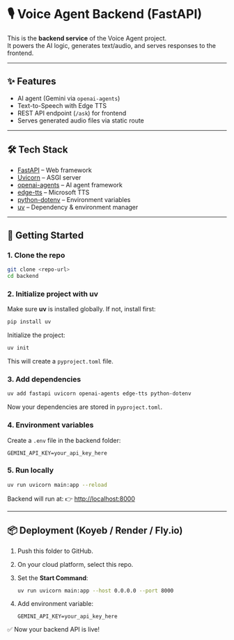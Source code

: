 
# 🎙️ Voice Agent Backend (FastAPI)

This is the **backend service** of the Voice Agent project.  
It powers the AI logic, generates text/audio, and serves responses to the frontend.

---

## ✨ Features

- AI agent (Gemini via `openai-agents`)
- Text-to-Speech with Edge TTS
- REST API endpoint (`/ask`) for frontend
- Serves generated audio files via static route

---

## 🛠️ Tech Stack

- [FastAPI](https://fastapi.tiangolo.com/) – Web framework  
- [Uvicorn](https://www.uvicorn.org/) – ASGI server  
- [openai-agents](https://pypi.org/project/openai-agents/) – AI agent framework  
- [edge-tts](https://github.com/rany2/edge-tts) – Microsoft TTS  
- [python-dotenv](https://pypi.org/project/python-dotenv/) – Environment variables  
- [uv](https://docs.astral.sh/uv/) – Dependency & environment manager  

---

## 🚀 Getting Started

### 1. Clone the repo

```bash
git clone <repo-url>
cd backend
````

### 2. Initialize project with uv

Make sure **uv** is installed globally.
If not, install first:

```bash
pip install uv
```

Initialize the project:

```bash
uv init
```

This will create a `pyproject.toml` file.

### 3. Add dependencies

```bash
uv add fastapi uvicorn openai-agents edge-tts python-dotenv
```

Now your dependencies are stored in `pyproject.toml`.

### 4. Environment variables

Create a `.env` file in the backend folder:

```env
GEMINI_API_KEY=your_api_key_here
```

### 5. Run locally

```bash
uv run uvicorn main:app --reload
```

Backend will run at:
👉 [http://localhost:8000](http://localhost:8000)

---

## 📦 Deployment (Koyeb / Render / Fly.io)

1. Push this folder to GitHub.

2. On your cloud platform, select this repo.

3. Set the **Start Command**:

   ```bash
   uv run uvicorn main:app --host 0.0.0.0 --port 8000
   ```

4. Add environment variable:

   ```env
   GEMINI_API_KEY=your_api_key_here
   ```

✅ Now your backend API is live!